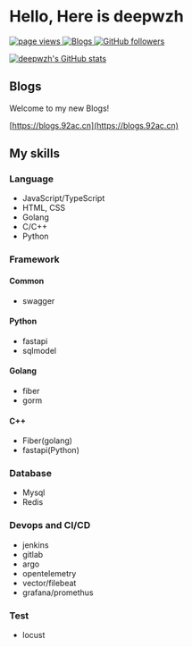 # Hello, Here is deepwzh
<p align="left">
  <a href="https://github.com/MacroPower/MacroPower">
    <img src="https://komarev.com/ghpvc/?username=deepwzh" alt="page views" />
  </a>
  <a href="https://blogs.92ac.cn">
    <img alt="Blogs" src="https://img.shields.io/website?url=https%3A%2F%2Fblogs.92ac.cn">
  </a>
  <a href="https://github.com/MacroPower?tab=followers">
    <img alt="GitHub followers" src="https://img.shields.io/github/followers/deepwzh?style=flat&logo=github">
  </a>
</p>

[![deepwzh's GitHub stats](https://github-readme-stats.vercel.app/api?username=deepwzh)](https://github.com/deepwzh)
## Blogs
Welcome to my new Blogs!

[https://blogs.92ac.cn](https://blogs.92ac.cn)
## My skills
### Language
- JavaScript/TypeScript
- HTML, CSS
- Golang
- C/C++
- Python

### Framework
#### Common
- swagger

#### Python
- fastapi
- sqlmodel
  
#### Golang
- fiber
- gorm

#### C++
- Fiber(golang)
- fastapi(Python)

### Database
- Mysql
- Redis
  
### Devops and CI/CD
- jenkins
- gitlab
- argo
- opentelemetry
- vector/filebeat
- grafana/promethus
  
### Test
- locust
